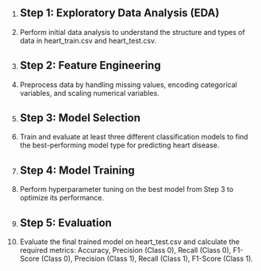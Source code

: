 1. ## Step 1: Exploratory Data Analysis (EDA)
2. Perform initial data analysis to understand the structure and types of data in heart_train.csv and heart_test.csv.
3. ## Step 2: Feature Engineering
4. Preprocess data by handling missing values, encoding categorical variables, and scaling numerical variables.
5. ## Step 3: Model Selection
6. Train and evaluate at least three different classification models to find the best-performing model type for predicting heart disease.
7. ## Step 4: Model Training
8. Perform hyperparameter tuning on the best model from Step 3 to optimize its performance.
9. ## Step 5: Evaluation
10. Evaluate the final trained model on heart_test.csv and calculate the required metrics: Accuracy, Precision (Class 0), Recall (Class 0), F1-Score (Class 0), Precision (Class 1), Recall (Class 1), F1-Score (Class 1).
